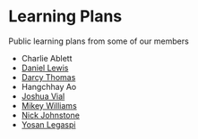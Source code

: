 Learning Plans
==============

Public learning plans from some of our members

* Charlie Ablett
* [Daniel Lewis](http://waffle.io/ChronicD/learning)
* [Darcy Thomas](http://waffle.io/darcythomas/learning)
* Hangchhay Ao
* [Joshua Vial](http://waffle.io/joshuavial/learning)
* [Mikey Williams](http://waffle.io/ahdinosaur/learning)
* [Nick Johnstone](http://waffle.io/widdershin/learning)
* [Yosan Legaspi](http://waffle.io/sleepysaurus/learning)
